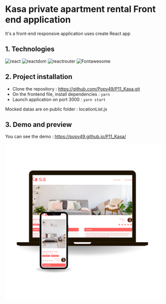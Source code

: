 # Kasa private apartment rental Front end application
It's a front-end responsive application uses create React app


## 1. Technologies
![react](https://img.shields.io/badge/React-18.1.0-blue?raw=true "react")
![reactdom](https://img.shields.io/badge/React-dom-18.1.0-blue?raw=true "reactdom")
![reactrouter](https://img.shields.io/badge/React-router-6.3.0-green?raw=true "reactrouter")
![Fontawesome](https://img.shields.io/badge/Made%20with-Fontawesome-red?raw=true "Fontawesome")

## 2. Project installation
- Clone the repository : https://github.com/Popy49/P11_Kasa.git
- On the frontend file, install dependencies : `yarn`
- Launch application on port 3000 : `yarn start`

Mocked datas are on public folder : locationList.js

## 3. Demo and preview
You can see the demo : https://popy49.github.io/P11_Kasa/

![Preview](./p11.png?raw=true "preview")

